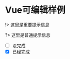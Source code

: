 # Vue可编辑样例

<vuep template="#example"></vuep>

<script v-pre type="text/x-template" id="example">
  <template>
    <div>Hello, {{ name }}!</div>
  </template>

  <script>
    module.exports = {
      data: function () {
        return { name: 'Vue' }
      }
    }
  </script>

</script>

!> 这里是重要提示信息

?> 这里是普通提示信息


- [ ] 没完成
- [x] 已经完成
